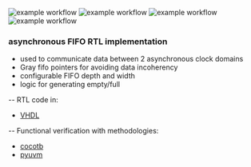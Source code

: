 ![example workflow](https://github.com/npatsiatzis/fifo_asynchronous/actions/workflows/regression.yml/badge.svg)
![example workflow](https://github.com/npatsiatzis/fifo_asynchronous/actions/workflows/formal.yml/badge.svg)
![example workflow](https://github.com/npatsiatzis/fifo_asynchronous/actions/workflows/regression_pyuvm.yml/badge.svg)
![example workflow](https://github.com/npatsiatzis/fifo_asynchronous/actions/workflows/coverage_pyuvm.yml/badge.svg)

### asynchronous FIFO RTL implementation


- used to communicate data between 2 asynchronous clock domains
- Gray fifo pointers for avoiding data incoherency
- configurable FIFO depth and width
- logic for generating empty/full


-- RTL code in:
- [VHDL](https://github.com/npatsiatzis/fifo_asynchronous/tree/main/rtl/VHDL)

-- Functional verification with methodologies:
- [cocotb](https://github.com/npatsiatzis/fifo_asynchronous/tree/main/cocotb_sim)
- [pyuvm](https://github.com/npatsiatzis/fifo_asynchronous/tree/main/pyuvm_sim)
